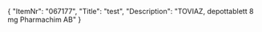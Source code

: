 {
  "ItemNr": "067177",
  "Title": "test",
  "Description": "TOVIAZ, depottablett 8 mg Pharmachim AB"
}